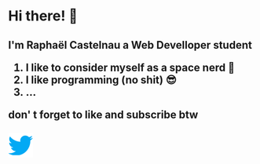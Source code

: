 <h1>Hi there! 👋</h1><h2>I'm Raphaël Castelnau a Web Develloper student


1. I like to consider myself as a space nerd  :rocket: 
2. I like programming (no shit)  :sunglasses:
3. ...

don' t forget to like and subscribe btw
<br>
<br>
<a href="https://twitter.com/skyfeyd">
![img](yes.png)
</a>
